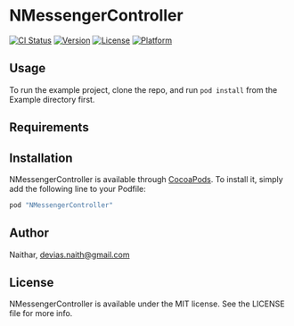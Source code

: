 # NMessengerController

[![CI Status](http://img.shields.io/travis/Naithar/NMessengerController.svg?style=flat)](https://travis-ci.org/Naithar/NMessengerController)
[![Version](https://img.shields.io/cocoapods/v/NMessengerController.svg?style=flat)](http://cocoapods.org/pods/NMessengerController)
[![License](https://img.shields.io/cocoapods/l/NMessengerController.svg?style=flat)](http://cocoapods.org/pods/NMessengerController)
[![Platform](https://img.shields.io/cocoapods/p/NMessengerController.svg?style=flat)](http://cocoapods.org/pods/NMessengerController)

## Usage

To run the example project, clone the repo, and run `pod install` from the Example directory first.

## Requirements

## Installation

NMessengerController is available through [CocoaPods](http://cocoapods.org). To install
it, simply add the following line to your Podfile:

```ruby
pod "NMessengerController"
```

## Author

Naithar, devias.naith@gmail.com

## License

NMessengerController is available under the MIT license. See the LICENSE file for more info.
